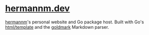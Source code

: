 # [hermannm.dev](https://hermannm.dev/)

[hermannm](https://github.com/hermannm)'s personal website and Go package host. Built with Go's
[html/template](https://pkg.go.dev/html/template) and the
[goldmark](https://github.com/yuin/goldmark) Markdown parser.
